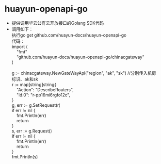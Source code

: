 # huayun-openapi-go
- 提供调用华云公有云开放接口的Golang SDK代码
- 调用如下：<br />
执行go get github.com/huayun-docs/huayun-openapi-go<br />
代码：<br />
import (<br />
&nbsp;&nbsp;&nbsp;&nbsp;"fmt"<br />
&nbsp;&nbsp;&nbsp;&nbsp;"github.com/huayun-docs/huayun-openapi-go/chinacgateway"<br />
)<br /><br />
g := chinacgateway.NewGateWayApi("region", "ak", "sk")&nbsp;//分别传入机房标识、ak和sk<br >
r := map[string]string{<br >
&nbsp;&nbsp;&nbsp;&nbsp;"Action": "DescribeRouters",<br >
&nbsp;&nbsp;&nbsp;&nbsp;"Id.0":   "r-pp16mi6rgfo12c",<br >
}<br >
g, err := g.SetRequest(r)<br >
if err != nil {<br >
&nbsp;&nbsp;&nbsp;&nbsp;fmt.Println(err)<br >
&nbsp;&nbsp;&nbsp;&nbsp;return<br >
}<br >
s, err := g.Request()<br >
if err != nil {<br >
&nbsp;&nbsp;&nbsp;&nbsp;fmt.Println(err)<br >
&nbsp;&nbsp;&nbsp;&nbsp;return<br >
}<br >
fmt.Println(s)
